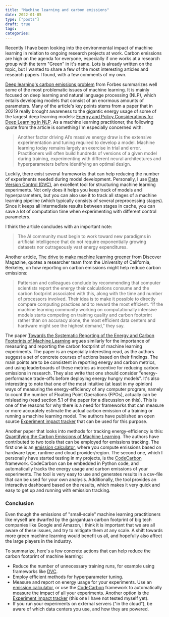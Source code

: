 ```yaml
---
title: "Machine learning and carbon emissions"
date: 2022-01-05
type: ["posts"]
draft: true
tags:
categories:
---
```



Recently I have been looking into the environmental impact of machine learning in relation to ongoing research projects at work.
Carbon emissions are high on the agenda for everyone, especially if one works at a research group with the term "Green" in it's name.
Lots is already written on the topic, but I wanted to share a few of the most interesting articles and research papers I found, with a few comments of my own.

[Deep learning's carbon emissions problem](https://www.forbes.com/sites/robtoews/2020/06/17/deep-learnings-climate-change-problem/) from Forbes summarizes well some of the most problematic issues of machine learning. 
It is mainly focused on deep learning and natural language processing (NLP), which entails developing models that consist of an enormous amounts of parameters.
Many of the article's key points stems from a paper that in 20219 really brought awareness to the gigantic energy usage of some of the largest deep learning models: [Energy and Policy Considerations for Deep Learning in NLP](https://arxiv.org/pdf/1906.02243.pdf).
As a machine learning practitioner, the following quote from the article is something I'm especially concerned with:

> Another factor driving AI’s massive energy draw is the extensive experimentation and tuning required to develop a model. Machine learning today remains largely an exercise in trial and error. Practitioners will often build hundreds of versions of a given model during training, experimenting with different neural architectures and hyperparameters before identifying an optimal design.

Luckily, there exist several frameworks that can help reducing the number of experiments needed during model development.
Personally, I use [Data Version Control (DVC)](https://dvc.org/), an excellent tool for structuring machine learning experiments.
Not only does it helps you keep track of models and hyperparameters, but you can also use it to track all stages of a machine learning pipeline (which typically consists of several preprocessing stages).
Since it keeps all intermediate results between stages in cache, you can save a lot of computation time when experimenting with different control parameters.

I think the article concludes with an important note:

> The AI community must begin to work toward new paradigms in artificial intelligence that do not require exponentially growing datasets nor outrageously vast energy expenditures.

Another article, [The drive to make machine learning greener](https://www.discovermagazine.com/technology/the-drive-to-make-machine-learning-greener) from Discover Magazine, quotes a researcher team from the University of California, Berkeley, on how reporting on carbon emissions might help reduce carbon emissions:

> Patterson and colleagues conclude by recommending that computer scientists report the energy their calculations consume and the carbon footprint associated with this, along with the time and number of processors involved. Their idea is to make it possible to directly compare computing practices and to reward the most efficient. “If the machine learning community working on computationally intensive models starts competing on training quality and carbon footprint rather than on accuracy alone, the most efficient data centers and hardware might see the highest demand,” they say. 

The paper [Towards the Systematic Reporting of the Energy and Carbon Footprints of Machine Learning](https://jmlr.csail.mit.edu/papers/volume21/20-312/20-312.pdf) argues similarly for the importance of measuring and reporting the carbon footprint of machine learning experiments. 
The paper is an especially interesting read, as the authors suggest a set of concrete courses of actions based on their findings.
The main points are to be consistent in reporting energy and carbon metrics, and using leaderboards of these metrics as incentive for reducing carbon emissions in research.
They also write that one should consider "energy-performance trade-offs before deploying energy hungry models".
It's also interesting to note that one of the most intuitive (at least in my opinion) ways of measuring the energy-efficiency of any computer program, namely to count the number of Floating Point Operations (FPOs), actually can be misleading (read section 5.1 of the paper for a discussion on this).
This is one of the reasons for why there is a need for frameworks that can measure or more accurately estimate the actual carbon emission of a training or running a machine learning model.
The authors have published an open source [Experiment impact tracker](https://github.com/Breakend/experiment-impact-tracker) that can be used for this purpose.

Another paper that looks into methods for tracking energy-efficiency is this: [Quantifying the Carbon Emissions of Machine Learning](https://arxiv.org/pdf/1910.09700.pdf).
The authors have contributed to two tools that can be employed for emissions tracking. 
The first one is an [emission calculator](https://mlco2.github.io/impact/#compute), where you compute emissions based on hardware type, runtime and cloud provider/region.
The second one, which I personally have started testing in my projects, is the [CodeCarbon](https://codecarbon.io/) framework.
CodeCarbon can be embedded in Python code, and automatically tracks the energy usage and carbon emissions of your experiments.
The tool is very easy to use and generates results in a csv-file that can be used for your own analysis.
Additionally, the tool provides an interactive dashboard based on the results, which makes it very quick and easy to get up and running with emission tracking.

### Conclusion

Even though the emissions of "small-scale" machine learning practitioners like myself are dwarfed by the gargantuan carbon footprint of big tech companies like Google and Amazon, I think it is important that we are all aware of these issues, and try to mitigate them at any scale.
A shift towards more green machine learning would benefit us all, and hopefully also affect the large players in the industry.

To summarize, here's a few concrete actions that can help reduce the carbon footprint of machine learning:

- Reduce the number of unnecessary training runs, for example using frameworks like [DVC](https://dvc.org/).
- Employ efficient methods for hyperparameter tuning.
- Measure and report on energy usage for your experiments. Use an [emission calculator](https://mlco2.github.io/impact/#compute), or use the [CodeCarbon](https://codecarbon.io/) framework to automatically measure the impact of all your experiments. Another option is the [Experiment impact tracker](https://github.com/Breakend/experiment-impact-tracker) (this one I have not tested myself yet).
- If you run your experiments on external servers ("in the cloud"), be aware of which data centers you use, and how they are powered.
